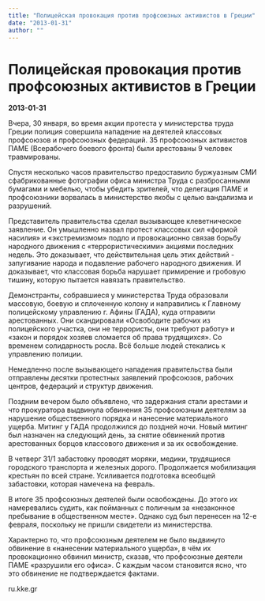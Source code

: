 ```yaml
---
title: "Полицейская провокация против профсоюзных активистов в Греции"
date: "2013-01-31"
author: ""
---
```


# Полицейская провокация против профсоюзных активистов в Греции

**2013-01-31** 

Вчера, 30 января, во время акции протеста у министерства труда Греции полиция совершила нападение на деятелей классовых профсоюзов и профсоюзных федераций. 35  профсоюзных активистов ПАМЕ (Всерабочего боевого фронта) были арестованы 9 человек травмированы.

Спустя несколько часов правительство предоставило буржуазным СМИ сфабрикованные фотографии офиса министра Труда с разбросанными бумагами и мебелью, чтобы убедить зрителей, что делегация ПАМЕ и профсоюзники ворвалась в министерство якобы с целью вандализма и разрушений.

Представитель правительства сделал вызывающее клеветническое заявление. Он умышленно назвал протест классовых сил «формой насилия» и «экстремизмом» подло и провокационно связав борьбу народного движения с «террористическими» акциями последних недель. Это доказывает, что действительная цель этих действий - запугивание народа и подавление рабочего народного движения. И доказывает, что классовая борьба нарушает примирение и гробовую тишину, которую пытается навязать правительство.

Демонстранты, собравшиеся у министерства Труда образовали массовую, боевую и сплоченную колону и направились к Главному полицейскому управлению г. Афины (ГАДА), куда отправили арестованных. Они скандировали «Освободите рабочих из полицейского участка, они не террористы, они требуют работу» и «закон и порядок хозяев сломается об права трудящихся». Со временем солидарность росла. Всё больше людей стекались к управлению полиции.

Немедленно после вызывающего нападения правительства были отправлены десятки протестных заявлений профсоюзов, рабочих центров, федераций и структур движения.

Поздним вечером было объявлено, что задержания стали арестами и что прокуратора выдвинула обвинения 35 профсоюзным деятелям за нарушение общественного порядка и нанесение материального ущерба. Митинг у ГАДА продолжился до поздней ночи. Новый митинг был назначен на следующий день, за снятие обвинений против арестованных борцов классового движения и за их освобождение.

В четверг 31/1 забастовку проводят моряки, медики, трудящиеся городского транспорта и железных дорого. Продолжается мобилизация крестьян по всей стране. Усиливается подготовка всеобщей забастовки, которая намечена на февраль.

В итоге 35 профсоюзных деятелей были освобождены. До этого их намеревались судить, как пойманных с поличным за «незаконное пребывание в общественном месте». Однако суд был перенесен на 12-е февраля, поскольку не пришли свидетели из министерства.



Характерно то, что профсоюзным деятелем не было выдвинуто обвинение в «нанесении материального ущерба», в чём их провокационно обвинил министр, сказав, что профсоюзные деятели ПАМЕ «разрушили его офиса». С каждым часом становится ясно, что это обвинение не подтверждается фактами.

ru.kke.gr